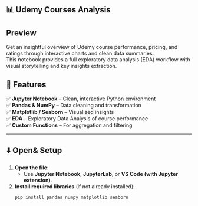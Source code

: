 
## 📊 Udemy Courses Analysis 

## Preview  
Get an insightful overview of Udemy course performance, pricing, and ratings through interactive charts and clean data summaries.  
This notebook provides a full exploratory data analysis (EDA) workflow with visual storytelling and key insights extraction.

## 🔧 **Features**  
✅ **Jupyter Notebook** – Clean, interactive Python environment  
✅ **Pandas & NumPy** – Data cleaning and transformation  
✅ **Matplotlib / Seaborn** – Visualized insights  
✅ **EDA** – Exploratory Data Analysis of course performance  
✅ **Custom Functions** – For aggregation and filtering  

---

## ⬇️ **Open& Setup**    
1. **Open the file**:  
   - Use **Jupyter Notebook**, **JupyterLab**, or **VS Code (with Jupyter extension)**.  
2. **Install required libraries** (if not already installed):  
   ```bash
   pip install pandas numpy matplotlib seaborn 
